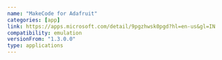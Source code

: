 ```yaml
---
name: "MakeCode for Adafruit"
categories: [app]
link: https://apps.microsoft.com/detail/9pgzhwsk0pgd?hl=en-us&gl=IN
compatibility: emulation
versionFrom: "1.3.0.0"
type: applications
---
```



